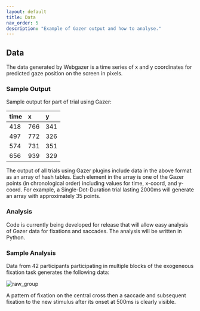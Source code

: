 ```yaml
---
layout: default
title: Data
nav_order: 5
description: "Example of Gazer output and how to analyse."
---
```



## Data

The data generated by Webgazer is a time series of x and y coordinates for predicted gaze position on the screen in pixels.
  
### Sample Output

Sample output for part of trial using Gazer: 

| time         | x         | y |
|:-------------|:------------------|:------|
| 418           | 766 | 341  |
| 497 | 772   | 326  |
| 574           | 731      | 351   |
| 656           | 939 | 329  |

The output of all trials using Gazer plugins include data in the above format as an array of hash tables. Each element in the array is one of the Gazer points (in chronological order) including values for time, x-coord, and y-coord. For example, a Single-Dot-Duration trial lasting 2000ms will generate an array with approximately 35 points. 

### Analysis

Code is currently being developed for release that will allow easy analysis of Gazer data for fixations and saccades. The analysis will be written in Python.

### Sample Analysis

Data from 42 participants participating in multiple blocks of the exogeneous fixation task generates the following data:

![raw_group](https://user-images.githubusercontent.com/45886402/134231200-256b5d30-2c2b-482f-b3b8-29ed0781700b.jpeg)

A pattern of fixation on the central cross then a saccade and subsequent fixation to the new stimulus after its onset at 500ms is clearly visible.
